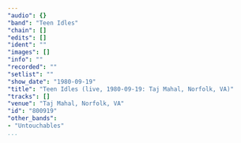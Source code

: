 ```yaml
---
"audio": {}
"band": "Teen Idles"
"chain": []
"edits": []
"ident": ""
"images": []
"info": ""
"recorded": ""
"setlist": ""
"show_date": "1980-09-19"
"title": "Teen Idles (live, 1980-09-19: Taj Mahal, Norfolk, VA)"
"tracks": []
"venue": "Taj Mahal, Norfolk, VA"
"id": "800919"
"other_bands":
- "Untouchables"
...
```

